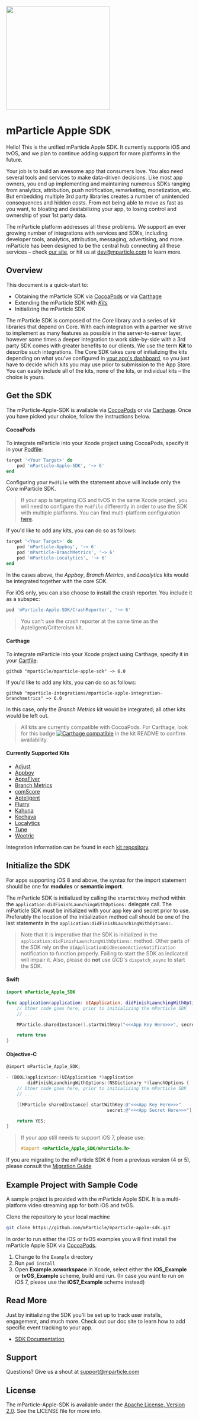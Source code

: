 <img src="http://static.mparticle.com/sdk/logo.svg" width="280">

# mParticle Apple SDK

Hello! This is the unified mParticle Apple SDK. It currently supports iOS and tvOS, and we plan to continue adding support for more platforms in the future.

Your job is to build an awesome app that consumers love. You also need several tools and services to make data-driven decisions. Like most app owners, you end up implementing and maintaining numerous SDKs ranging from analytics, attribution, push notification, remarketing, monetization, etc. But embedding multiple 3rd party libraries creates a number of unintended consequences and hidden costs. From not being able to move as fast as you want, to bloating and destabilizing your app, to losing control and ownership of your 1st party data.

The mParticle platform addresses all these problems. We support an ever growing number of integrations with services and SDKs, including developer tools, analytics, attribution, messaging, advertising, and more. mParticle has been designed to be the central hub connecting all these services – check [our site](https://www.mparticle.com), or hit us at <dev@mparticle.com> to learn more.


## Overview

This document is a quick-start to:

* Obtaining the mParticle SDK via [CocoaPods](https://cocoapods.org/?q=mparticle) or via [Carthage](https://github.com/Carthage/Carthage)
* Extending the mParticle SDK with [*Kits*](https://github.com/mparticle-integrations)
* Initializing the mParticle SDK

The mParticle SDK is composed of the _Core_ library and a series of _kit_ libraries that depend on Core. With each integration with a partner we strive to implement as many features as possible in the server-to-server layer, however some times a deeper integration to work side-by-side with a 3rd party SDK comes with greater benefits to our clients. We use the term **Kit** to describe such integrations. The Core SDK takes care of initializing the kits depending on what you've configured in [your app's dashboard](https://app.mparticle.com), so you just have to decide which kits you may use prior to submission to the App Store. You can easily include all of the kits, none of the kits, or individual kits – the choice is yours.


## Get the SDK

The mParticle-Apple-SDK is available via [CocoaPods](https://cocoapods.org/?q=mparticle) or via [Carthage](https://github.com/Carthage/Carthage). Once you have picked your choice, follow the instructions below.

#### CocoaPods

To integrate mParticle into your Xcode project using CocoaPods, specify it in your [Podfile](https://guides.cocoapods.org/syntax/podfile.html):

```ruby
target '<Your Target>' do
    pod 'mParticle-Apple-SDK', '~> 6'
end
```

Configuring your `Podfile` with the statement above will include only the _Core_ mParticle SDK.

> If your app is targeting iOS and tvOS in the same Xcode project, you will need to configure the `Podfile` differently in order to use the SDK with multiple platforms. You can find multi-platform configuration [here](https://github.com/mParticle/mparticle-apple-sdk-private/wiki/Multi-platform-Configuration).

If you'd like to add any kits, you can do so as follows:

```ruby
target '<Your Target>' do
    pod 'mParticle-Appboy', '~> 6'
    pod 'mParticle-BranchMetrics', '~> 6'
    pod 'mParticle-Localytics', '~> 6'
end
```

In the cases above, the _Appboy_, _Branch Metrics_, and _Localytics_ kits would be integrated together with the core SDK.

For iOS only, you can also choose to install the crash reporter. You include it as a subspec:

```ruby
pod 'mParticle-Apple-SDK/CrashReporter', '~> 6'
```

> You can't use the crash reporter at the same time as the Apteligent/Crittercism kit.

#### Carthage

To integrate mParticle into your Xcode project using Carthage, specify it in your [Cartfile](https://github.com/Carthage/Carthage/blob/master/Documentation/Artifacts.md#cartfile):

```ogdl
github "mparticle/mparticle-apple-sdk" ~> 6.0
```

If you'd like to add any kits, you can do so as follows:

```ogdl
github "mparticle-integrations/mparticle-apple-integration-branchmetrics" ~> 6.0
```

In this case, only the _Branch Metrics_ kit would be integrated; all other kits would be left out.

> All kits are currently compatible with CocoaPods. For Carthage, look for this badge [![Carthage compatible](http://img.shields.io/badge/Carthage-compatible-brightgreen.png)](https://github.com/Carthage/Carthage) in the kit README to confirm availability.

#### Currently Supported Kits

* [Adjust](https://www.adjust.com)
* [Appboy](https://www.appboy.com)
* [AppsFlyer](https://www.appsflyer.com)
* [Branch Metrics](https://branch.io)
* [comScore](https://www.comscore.com)
* [Apteligent](www.apteligent.com)
* [Flurry](https://developer.yahoo.com)
* [Kahuna](https://www.kahuna.com)
* [Kochava](https://www.kochava.com)
* [Localytics](https://www.localytics.com)
* [Tune](https://www.tune.com)
* [Wootric](https://www.wootric.com)

Integration information can be found in each [kit repository](https://github.com/mparticle-integrations).


## Initialize the SDK

For apps supporting iOS 8 and above, the syntax for the import statement should be one for **modules** or **semantic import**.

The mParticle SDK is initialized by calling the `startWithKey` method within the `application:didFinishLaunchingWithOptions:` delegate call. The mParticle SDK must be initialized with your app key and secret prior to use. Preferably the location of the initialization method call should be one of the last statements in the `application:didFinishLaunchingWithOptions:`.

> Note that it is imperative that the SDK is initialized in the `application:didFinishLaunchingWithOptions:` method. Other parts of the SDK rely on the `UIApplicationDidBecomeActiveNotification` notification to function properly. Failing to start the SDK as indicated will impair it. Also, please do **not** use _GCD_'s `dispatch_async` to start the SDK.

#### Swift

```swift
import mParticle_Apple_SDK

func application(application: UIApplication, didFinishLaunchingWithOptions launchOptions: [NSObject: AnyObject]?) -> Bool {
    // Other code goes here, prior to initializing the mParticle SDK
    // ...

    MParticle.sharedInstance().startWithKey("<<<App Key Here>>>", secret:"<<<App Secret Here>>>")

    return true
}
```

#### Objective-C

```objective-c
@import mParticle_Apple_SDK;

- (BOOL)application:(UIApplication *)application
        didFinishLaunchingWithOptions:(NSDictionary *)launchOptions {
    // Other code goes here, prior to initializing the mParticle SDK
    // ...

    [[MParticle sharedInstance] startWithKey:@"<<<App Key Here>>>"
                                      secret:@"<<<App Secret Here>>>"];

    return YES;
}
```

>If your app still needs to support iOS 7, please use:
>
>```objective-c
>#import <mParticle_Apple_SDK/mParticle.h>
>```

If you are migrating to the mParticle SDK 6 from a previous version (4 or 5), please consult the [Migration Guide](https://github.com/mParticle/mparticle-apple-sdk-private/wiki/Migration-Guide)


## Example Project with Sample Code

A sample project is provided with the mParticle Apple SDK. It is a multi-platform video streaming app for both iOS and tvOS.

Clone the repository to your local machine

```bash
git clone https://github.com/mParticle/mparticle-apple-sdk.git
```

In order to run either the iOS or tvOS examples you will first install the mParticle Apple SDK via [CocoaPods](https://guides.cocoapods.org/using/getting-started.html).

1. Change to the `Example` directory
2. Run `pod install`
3. Open **Example.xcworkspace** in Xcode, select either the **iOS_Example** or **tvOS_Example** scheme, build and run. (In case you want to run on iOS 7, please use the **iOS7_Example** scheme instead)


## Read More

Just by initializing the SDK you'll be set up to track user installs, engagement, and much more. Check out our doc site to learn how to add specific event tracking to your app.

* [SDK Documentation](http://docs.mparticle.com/#sdk-documentation)


## Support

Questions? Give us a shout at <support@mparticle.com>


## License

The mParticle-Apple-SDK is available under the [Apache License, Version 2.0](http://www.apache.org/licenses/LICENSE-2.0). See the LICENSE file for more info.
